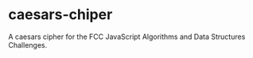 # caesars-chiper
A caesars cipher for the FCC JavaScript Algorithms and Data Structures Challenges.
